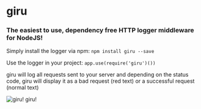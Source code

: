 # giru

### The easiest to use, dependency free HTTP logger middleware for NodeJS!

Simply install the logger via npm:
`npm install giru --save`

Use the logger in your project:
`app.use(require('giru')())`

giru will log all requests sent to your server and depending on the status code, giru will display it as a bad request (red text) or a successful request (normal text)

![giru! giru!](https://pasteboard.co/IfAujHg.png)